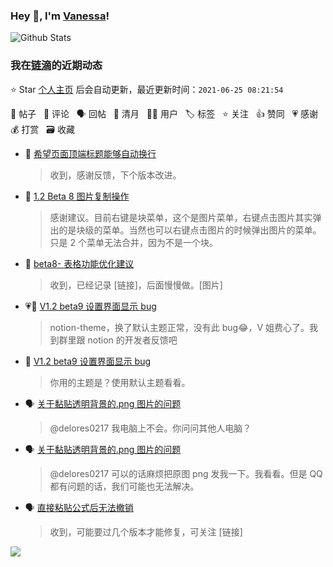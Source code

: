 ### Hey 👋, I'm [Vanessa](http://vanessa.b3log.org/)!

![Github Stats](https://github-readme-stats.vercel.app/api?username=Vanessa219&show_icons=true)

<!--events start -->

### 我在[链滴](https://ld246.com)的近期动态

⭐️ Star [个人主页](https://github.com/Vanessa219/Vanessa219) 后会自动更新，最近更新时间：`2021-06-25 08:21:54`

📝 帖子 &nbsp; 💬 评论 &nbsp; 🗣 回帖 &nbsp; 🌙 清月 &nbsp; 👨‍💻 用户 &nbsp; 🏷️ 标签 &nbsp; ⭐️ 关注 &nbsp; 👍 赞同 &nbsp; 💗 感谢 &nbsp; 💰 打赏 &nbsp; 🗃 收藏

* 💬 [希望页面顶端标题能够自动换行](https://ld246.com/article/1624535415990/comment/1624545477550#comments)

  > 收到，感谢反馈，下个版本改进。
* 💬 [1.2 Beta 8 图片复制操作](https://ld246.com/article/1624419391001/comment/1624526388823#comments)

  > 感谢建议。目前右键是块菜单，这个是图片菜单，右键点击图片其实弹出的是块级的菜单。当然也可以右键点击图片的时候弹出图片的菜单。只是 2 个菜单无法合并，因为不是一个块。
* 💬 [beta8- 表格功能优化建议](https://ld246.com/article/1624418782390/comment/1624526156274#comments)

  > 收到，已经记录 [链接]，后面慢慢做。[图片]
* 💗💬 [V1.2 beta9 设置界面显示 bug](https://ld246.com/article/1624461657357/comment/1624524287576#comments)

  > notion-theme，换了默认主题正常，没有此 bug😂，V 姐费心了。我到群里跟 notion 的开发者反馈吧
* 💬 [V1.2 beta9 设置界面显示 bug](https://ld246.com/article/1624461657357/comment/1624521207468#comments)

  > 你用的主题是？使用默认主题看看。
* 🗣 [关于黏贴透明背景的.png 图片的问题](https://ld246.com/article/1623543786046/comment/1623815111844#comments)

  > @delores0217 我电脑上不会。你问问其他人电脑？
* 🗣 [关于黏贴透明背景的.png 图片的问题](https://ld246.com/article/1623543786046/comment/1623815111844#comments)

  > @delores0217 可以的话麻烦把原图 png 发我一下。我看看。但是 QQ 都有问题的话，我们可能也无法解决。
* 🗣 [直接粘贴公式后无法撤销](https://ld246.com/article/1624021111567/comment/1624360597908#comments)

  > 收到，可能要过几个版本才能修复，可关注 [链接]


<!--events end -->

<a title="Hits" target="_blank" href="https://github.com/Vanessa219/Vanessa219"><img src="https://hits.b3log.org/Vanessa219/Vanessa219.svg"></a>
